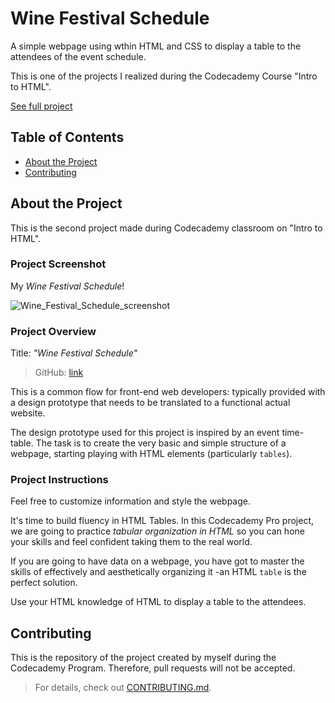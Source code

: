 # Wine Festival Schedule

A simple webpage using wthin HTML and CSS to display a table to the attendees of the event schedule.

This is one of the projects I realized during the Codecademy Course "Intro to HTML".

[See full project](https://albchia.github.io/Wine-Festival-Schedule/)

## Table of Contents

- [About the Project](#About-the-Project)
- [Contributing](#Contributing)

## About the Project

This is the second project made during Codecademy classroom on "Intro to HTML".

### Project Screenshot

My _Wine Festival Schedule_!

![Wine_Festival_Schedule_screenshot](https://user-images.githubusercontent.com/70691672/101058679-ac299800-358d-11eb-99f7-2caac1788930.PNG)

### Project Overview

Title: _"Wine Festival Schedule"_

> GitHub: [link](https://github.com/albchia/Wine-Festival-Schedule.git)

This is a common flow for front-end web developers: typically provided with a design prototype that needs to be translated to a functional actual website.

The design prototype used for this project is inspired by an event time-table. The task is to create the very basic and simple structure of a webpage, starting playing with HTML elements (particularly `tables`).

### Project Instructions

Feel free to customize information and style the webpage.

It's time to build fluency in HTML Tables.
In this Codecademy Pro project, we are going to practice _tabular organization in HTML_ so you can hone your skills and feel confident taking them to the real world.

If you are going to have data on a webpage, you have got to master the skills of effectively and aesthetically organizing it -an HTML `table` is the perfect solution.

Use your HTML knowledge of HTML to display a table to the attendees.

## Contributing

This is the repository of the project created by myself during the Codecademy Program.
Therefore, pull requests will not be accepted.

> For details, check out [CONTRIBUTING.md](CONTRIBUTING.md).
